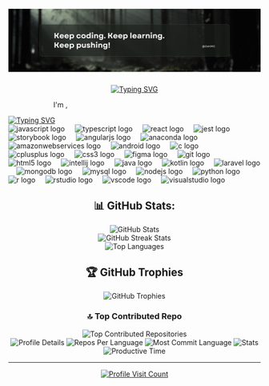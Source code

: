 ![logo](https://github.com/OshiMC/OshiMC/blob/main/cover.png)
<div align="center">
    <h3></h3>
    <a href="https://git.io/typing-svg">
  <img src="https://readme-typing-svg.herokuapp.com?font=Fira+Code&size=25&pause=1000&color=6CC6F7&center=true&width=435&lines=Hi+%F0%9F%91%8B%2C+I'm+Oshini+Malshika" alt="Typing SVG">
    </a>
</div>


<p style="text-align: left; padding-left: 90px">I'm ,</p>
            <a href="https://git.io/typing-svg"><img
                    src="https://readme-typing-svg.herokuapp.com?font=Poppins&weight=600&size=40&duration=1000&pause=1000&color=90e0ef&vCenter=true&width=800&height=100&lines=Software+Engineer;Software+Developer;Web+Designer+;Web+Developer;UX+%2F+UI+Designer;Professional+Coder"
                    alt="Typing SVG"/></a>
<div align="left">
  <img src="https://cdn.jsdelivr.net/gh/devicons/devicon/icons/javascript/javascript-original.svg" height="40" alt="javascript logo"  />
  <img width="12" />
  <img src="https://cdn.jsdelivr.net/gh/devicons/devicon/icons/typescript/typescript-original.svg" height="40" alt="typescript logo"  />
  <img width="12" />
  <img src="https://cdn.jsdelivr.net/gh/devicons/devicon/icons/react/react-original.svg" height="40" alt="react logo"  />
  <img width="12" />
  <img src="https://cdn.jsdelivr.net/gh/devicons/devicon/icons/jest/jest-plain.svg" height="40" alt="jest logo"  />
  <img width="12" />
  <img src="https://cdn.jsdelivr.net/gh/devicons/devicon/icons/storybook/storybook-original.svg" height="40" alt="storybook logo"  />
  <img width="12" />
  <img src="https://cdn.jsdelivr.net/gh/devicons/devicon/icons/angularjs/angularjs-original.svg" height="40" alt="angularjs logo"  />
  <img width="12" />
  <img src="https://cdn.jsdelivr.net/gh/devicons/devicon/icons/anaconda/anaconda-original.svg" height="40" alt="anaconda logo"  />
  <img width="12" />
  <img src="https://cdn.jsdelivr.net/gh/devicons/devicon/icons/amazonwebservices/amazonwebservices-line-wordmark.svg" height="40" alt="amazonwebservices logo"  />
  <img width="12" />
  <img src="https://cdn.jsdelivr.net/gh/devicons/devicon/icons/android/android-original.svg" height="40" alt="android logo"  />
  <img width="12" />
  <img src="https://cdn.jsdelivr.net/gh/devicons/devicon/icons/c/c-original.svg" height="40" alt="c logo"  />
  <img width="12" />
  <img src="https://cdn.jsdelivr.net/gh/devicons/devicon/icons/cplusplus/cplusplus-original.svg" height="40" alt="cplusplus logo"  />
  <img width="12" />
  <img src="https://cdn.jsdelivr.net/gh/devicons/devicon/icons/css3/css3-original.svg" height="40" alt="css3 logo"  />
  <img width="12" />
  <img src="https://cdn.jsdelivr.net/gh/devicons/devicon/icons/figma/figma-original.svg" height="40" alt="figma logo"  />
  <img width="12" />
  <img src="https://cdn.jsdelivr.net/gh/devicons/devicon/icons/git/git-original.svg" height="40" alt="git logo"  />
  <img width="12" />
  <img src="https://cdn.jsdelivr.net/gh/devicons/devicon/icons/html5/html5-original.svg" height="40" alt="html5 logo"  />
  <img width="12" />
  <img src="https://cdn.jsdelivr.net/gh/devicons/devicon/icons/intellij/intellij-original.svg" height="40" alt="intellij logo"  />
  <img width="12" />
  <img src="https://cdn.jsdelivr.net/gh/devicons/devicon/icons/java/java-original.svg" height="40" alt="java logo"  />
  <img width="12" />
  <img src="https://cdn.jsdelivr.net/gh/devicons/devicon/icons/kotlin/kotlin-original.svg" height="40" alt="kotlin logo"  />
  <img width="12" />
  <img src="https://cdn.jsdelivr.net/gh/devicons/devicon/icons/laravel/laravel-original.svg" height="40" alt="laravel logo"  />
  <img width="12" />
  <img src="https://cdn.jsdelivr.net/gh/devicons/devicon/icons/mongodb/mongodb-original.svg" height="40" alt="mongodb logo"  />
  <img width="12" />
  <img src="https://cdn.jsdelivr.net/gh/devicons/devicon/icons/mysql/mysql-original.svg" height="40" alt="mysql logo"  />
  <img width="12" />
  <img src="https://cdn.jsdelivr.net/gh/devicons/devicon/icons/nodejs/nodejs-original.svg" height="40" alt="nodejs logo"  />
  <img width="12" />
  <img src="https://cdn.jsdelivr.net/gh/devicons/devicon/icons/python/python-original.svg" height="40" alt="python logo"  />
  <img width="12" />
  <img src="https://cdn.jsdelivr.net/gh/devicons/devicon/icons/r/r-original.svg" height="40" alt="r logo"  />
  <img width="12" />
  <img src="https://cdn.jsdelivr.net/gh/devicons/devicon/icons/rstudio/rstudio-original.svg" height="40" alt="rstudio logo"  />
  <img width="12" />
  <img src="https://cdn.jsdelivr.net/gh/devicons/devicon/icons/vscode/vscode-original.svg" height="40" alt="vscode logo"  />
  <img width="12" />
  <img src="https://cdn.jsdelivr.net/gh/devicons/devicon/icons/visualstudio/visualstudio-plain.svg" height="40" alt="visualstudio logo"  />
</div>

<div align="center">
  <h2>📊 GitHub Stats:</h2>
  <img src="https://github-readme-stats.vercel.app/api?username=OshiMC&theme=darcula&hide_border=true&include_all_commits=true&count_private=false" alt="GitHub Stats"><br/>
  <img src="https://github-readme-streak-stats.herokuapp.com/?user=OshiMC&theme=darcula&hide_border=true" alt="GitHub Streak Stats"><br/>
  <img src="https://github-readme-stats.vercel.app/api/top-langs/?username=OshiMC&theme=darcula&hide_border=true&include_all_commits=true&count_private=false&layout=compact" alt="Top Languages">
</div>
<div align="center">
  <h2>🏆 GitHub Trophies</h2>
  <img src="https://github-profile-trophy.vercel.app/?username=OshiMC&theme=dracula&no-frame=true&no-bg=true&margin-w=4" alt="GitHub Trophies">

  <h3>🔝 Top Contributed Repo</h3>
  <img src="https://github-contributor-stats.vercel.app/api?username=OshiMC&limit=5&theme=darcula&combine_all_yearly_contributions=true" alt="Top Contributed Repositories">

<div align="center">
  <img src="http://github-profile-summary-cards.vercel.app/api/cards/profile-details?username=OshiMC&theme=darcula" alt="Profile Details">
  <img src="http://github-profile-summary-cards.vercel.app/api/cards/repos-per-language?username=OshiMC&theme=darcula" alt="Repos Per Language">
  <img src="http://github-profile-summary-cards.vercel.app/api/cards/most-commit-language?username=OshiMC&theme=darcula" alt="Most Commit Language">
  <img src="http://github-profile-summary-cards.vercel.app/api/cards/stats?username=OshiMC&theme=darcula" alt="Stats">
  <img src="http://github-profile-summary-cards.vercel.app/api/cards/productive-time?username=OshiMC&theme=darcula&utcOffset=8" alt="Productive Time">
</div>


  <hr/>
  <a href="https://visitcount.itsvg.in">
    <img src="https://visitcount.itsvg.in/api?id=OshiMC&icon=6&color=13" alt="Profile Visit Count">
  </a>
</div>







